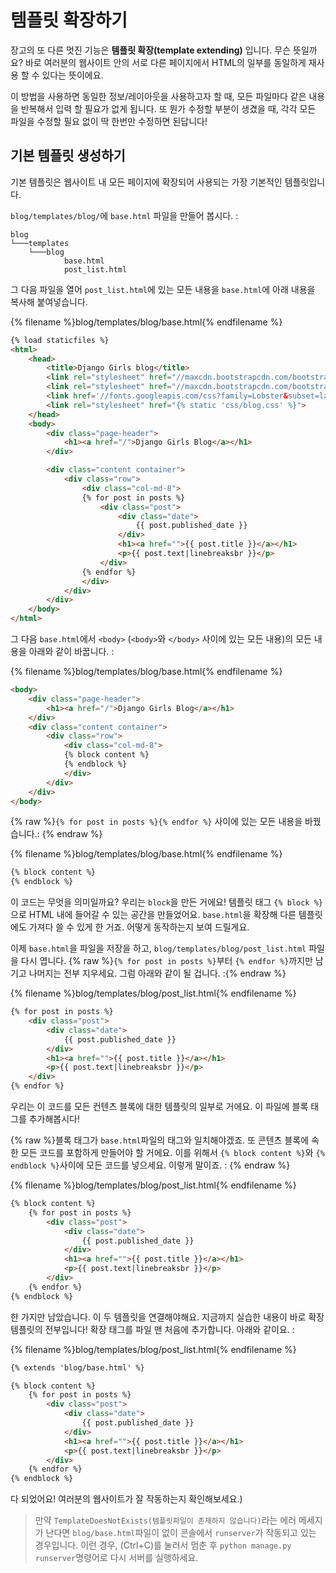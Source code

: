 # 템플릿 확장하기

장고의 또 다른 멋진 기능은 __템플릿 확장(template extending)__ 입니다. 무슨 뜻일까요? 바로 여러분의 웹사이트 안의 서로 다른 페이지에서 HTML의 일부를 동일하게 재사용 할 수 있다는 뜻이에요.

이 방법을 사용하면 동일한 정보/레이아웃을 사용하고자 할 때, 모든 파일마다 같은 내용을 반복해서 입력 할 필요가 없게 됩니다. 또 뭔가 수정할 부분이 생겼을 때, 각각 모든 파일을 수정할 필요 없이 딱 한번만 수정하면 된답니다!

## 기본 템플릿 생성하기

기본 템플릿은 웹사이트 내 모든 페이지에 확장되어 사용되는 가장 기본적인 템플릿입니다.

`blog/templates/blog/`에 `base.html` 파일을 만들어 봅시다. :

    blog
    └───templates
        └───blog
                base.html
                post_list.html


그 다음 파일을 열어 `post_list.html`에 있는 모든 내용을 `base.html`에 아래 내용을 복사해 붙여넣습니다.

{% filename %}blog/templates/blog/base.html{% endfilename %}
```html
{% load staticfiles %}
<html>
    <head>
        <title>Django Girls blog</title>
        <link rel="stylesheet" href="//maxcdn.bootstrapcdn.com/bootstrap/3.2.0/css/bootstrap.min.css">
        <link rel="stylesheet" href="//maxcdn.bootstrapcdn.com/bootstrap/3.2.0/css/bootstrap-theme.min.css">
        <link href='//fonts.googleapis.com/css?family=Lobster&subset=latin,latin-ext' rel='stylesheet' type='text/css'>
        <link rel="stylesheet" href="{% static 'css/blog.css' %}">
    </head>
    <body>
        <div class="page-header">
            <h1><a href="/">Django Girls Blog</a></h1>
        </div>

        <div class="content container">
            <div class="row">
                <div class="col-md-8">
                {% for post in posts %}
                    <div class="post">
                        <div class="date">
                            {{ post.published_date }}
                        </div>
                        <h1><a href="">{{ post.title }}</a></h1>
                        <p>{{ post.text|linebreaksbr }}</p>
                    </div>
                {% endfor %}
                </div>
            </div>
        </div>
    </body>
</html>
```

그 다음 `base.html`에서 `<body>` (`<body>`와 `</body>` 사이에 있는 모든 내용)의 모든 내용을 아래와 같이 바꿉니다. :

{% filename %}blog/templates/blog/base.html{% endfilename %}
```html
<body>
    <div class="page-header">
        <h1><a href="/">Django Girls Blog</a></h1>
    </div>
    <div class="content container">
        <div class="row">
            <div class="col-md-8">
            {% block content %}
            {% endblock %}
            </div>
        </div>
    </div>
</body>
```

{% raw %}`{% for post in posts %}{% endfor %}` 사이에 있는 모든 내용을 바꿨습니다.: {% endraw %}

{% filename %}blog/templates/blog/base.html{% endfilename %}
```html
{% block content %}
{% endblock %}
```

이 코드는 무엇을 의미일까요? 우리는 `block`을 만든 거에요! 템플릿 태그 `{% block %}`으로 HTML 내에 들어갈 수 있는 공간을 만들었어요. `base.html`을 확장해 다른 템플릿에도 가져다 쓸 수 있게 한 거죠. 어떻게 동작하는지 보여 드릴게요.

이제 `base.html`을 파일을 저장을 하고, `blog/templates/blog/post_list.html` 파일을 다시 엽니다. 
{% raw %}`{% for post in posts %}`부터 `{% endfor %}`까지만 남기고 나머지는 전부  지우세요. 그럼 아래와 같이 될 겁니다. :{% endraw %}


{% filename %}blog/templates/blog/post_list.html{% endfilename %}
```html
{% for post in posts %}
    <div class="post">
        <div class="date">
            {{ post.published_date }}
        </div>
        <h1><a href="">{{ post.title }}</a></h1>
        <p>{{ post.text|linebreaksbr }}</p>
    </div>
{% endfor %}
```

우리는 이 코드를 모든 컨텐츠 블록에 대한 템플릿의 일부로 거에요.
이 파일에 블록 태그를 추가해봅시다!

{% raw %}블록 태그가 `base.html`파일의 태그와 일치해야겠죠. 또 콘텐츠 블록에 속한 모든 코드를 포함하게 만들어야 할 거에요. 이를 위해서 `{% block content %}`와 `{% endblock %}`사이에 모든 코드를 넣으세요. 이렇게 말이죠. : {% endraw %}

{% filename %}blog/templates/blog/post_list.html{% endfilename %}
```html
{% block content %}
    {% for post in posts %}
        <div class="post">
            <div class="date">
                {{ post.published_date }}
            </div>
            <h1><a href="">{{ post.title }}</a></h1>
            <p>{{ post.text|linebreaksbr }}</p>
        </div>
    {% endfor %}
{% endblock %}
```

한 가지만 남았습니다. 이 두 템플릿을 연결해야해요. 지금까지 실습한 내용이 바로 확장 템플릿의 전부입니다! 확장 태그를 파일 맨 처음에 추가합니다. 아래와 같이요. :

{% filename %}blog/templates/blog/post_list.html{% endfilename %}
```html
{% extends 'blog/base.html' %}

{% block content %}
    {% for post in posts %}
        <div class="post">
            <div class="date">
                {{ post.published_date }}
            </div>
            <h1><a href="">{{ post.title }}</a></h1>
            <p>{{ post.text|linebreaksbr }}</p>
        </div>
    {% endfor %}
{% endblock %}
```

다 되었어요! 여러분의 웹사이트가 잘 작동하는지 확인해보세요.)

> 만약 `TemplateDoesNotExists(템플릿파일이 존재하지 않습니다)`라는 에러 메세지가 난다면 `blog/base.html`파일이 없이 콘솔에서 `runserver`가 작동되고 있는 경우입니다. 이런 경우, (Ctrl+C)를 눌러서 멈춘 후 `python manage.py runserver`명령어로 다시 서버를 실행하세요.

